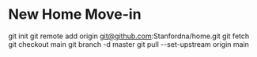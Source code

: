 # New Home Move-in
git init
git remote add origin git@github.com:Stanfordna/home.git
git fetch
git checkout main
git branch -d master
git pull --set-upstream origin main
